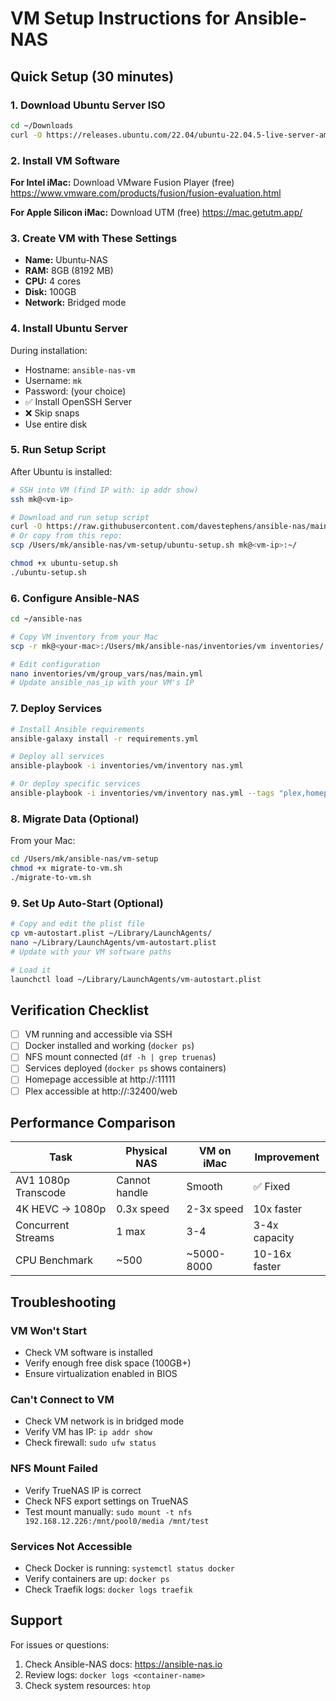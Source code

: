 # VM Setup Instructions for Ansible-NAS

## Quick Setup (30 minutes)

### 1. Download Ubuntu Server ISO
```bash
cd ~/Downloads
curl -O https://releases.ubuntu.com/22.04/ubuntu-22.04.5-live-server-amd64.iso
```

### 2. Install VM Software

**For Intel iMac:** Download VMware Fusion Player (free)
https://www.vmware.com/products/fusion/fusion-evaluation.html

**For Apple Silicon iMac:** Download UTM (free)
https://mac.getutm.app/

### 3. Create VM with These Settings
- **Name:** Ubuntu-NAS
- **RAM:** 8GB (8192 MB)
- **CPU:** 4 cores
- **Disk:** 100GB
- **Network:** Bridged mode

### 4. Install Ubuntu Server
During installation:
- Hostname: `ansible-nas-vm`
- Username: `mk`
- Password: (your choice)
- ✅ Install OpenSSH Server
- ❌ Skip snaps
- Use entire disk

### 5. Run Setup Script
After Ubuntu is installed:
```bash
# SSH into VM (find IP with: ip addr show)
ssh mk@<vm-ip>

# Download and run setup script
curl -O https://raw.githubusercontent.com/davestephens/ansible-nas/main/vm-setup/ubuntu-setup.sh
# Or copy from this repo:
scp /Users/mk/ansible-nas/vm-setup/ubuntu-setup.sh mk@<vm-ip>:~/

chmod +x ubuntu-setup.sh
./ubuntu-setup.sh
```

### 6. Configure Ansible-NAS
```bash
cd ~/ansible-nas

# Copy VM inventory from your Mac
scp -r mk@<your-mac>:/Users/mk/ansible-nas/inventories/vm inventories/

# Edit configuration
nano inventories/vm/group_vars/nas/main.yml
# Update ansible_nas_ip with your VM's IP
```

### 7. Deploy Services
```bash
# Install Ansible requirements
ansible-galaxy install -r requirements.yml

# Deploy all services
ansible-playbook -i inventories/vm/inventory nas.yml

# Or deploy specific services
ansible-playbook -i inventories/vm/inventory nas.yml --tags "plex,homepage"
```

### 8. Migrate Data (Optional)
From your Mac:
```bash
cd /Users/mk/ansible-nas/vm-setup
chmod +x migrate-to-vm.sh
./migrate-to-vm.sh
```

### 9. Set Up Auto-Start (Optional)
```bash
# Copy and edit the plist file
cp vm-autostart.plist ~/Library/LaunchAgents/
nano ~/Library/LaunchAgents/vm-autostart.plist
# Update with your VM software paths

# Load it
launchctl load ~/Library/LaunchAgents/vm-autostart.plist
```

## Verification Checklist

- [ ] VM running and accessible via SSH
- [ ] Docker installed and working (`docker ps`)
- [ ] NFS mount connected (`df -h | grep truenas`)
- [ ] Services deployed (`docker ps` shows containers)
- [ ] Homepage accessible at http://<vm-ip>:11111
- [ ] Plex accessible at http://<vm-ip>:32400/web

## Performance Comparison

| Task | Physical NAS | VM on iMac | Improvement |
|------|-------------|------------|-------------|
| AV1 1080p Transcode | Cannot handle | Smooth | ✅ Fixed |
| 4K HEVC → 1080p | 0.3x speed | 2-3x speed | 10x faster |
| Concurrent Streams | 1 max | 3-4 | 3-4x capacity |
| CPU Benchmark | ~500 | ~5000-8000 | 10-16x faster |

## Troubleshooting

### VM Won't Start
- Check VM software is installed
- Verify enough free disk space (100GB+)
- Ensure virtualization enabled in BIOS

### Can't Connect to VM
- Check VM network is in bridged mode
- Verify VM has IP: `ip addr show`
- Check firewall: `sudo ufw status`

### NFS Mount Failed
- Verify TrueNAS IP is correct
- Check NFS export settings on TrueNAS
- Test mount manually: `sudo mount -t nfs 192.168.12.226:/mnt/pool0/media /mnt/test`

### Services Not Accessible
- Check Docker is running: `systemctl status docker`
- Verify containers are up: `docker ps`
- Check Traefik logs: `docker logs traefik`

## Support

For issues or questions:
1. Check Ansible-NAS docs: https://ansible-nas.io
2. Review logs: `docker logs <container-name>`
3. Check system resources: `htop`